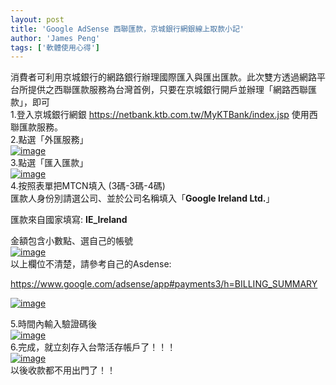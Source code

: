 ```yaml
---
layout: post
title: 'Google AdSense 西聯匯款，京城銀行網銀線上取款小記'
author: 'James Peng'
tags: ['軟體使用心得']
---
```


消費者可利用京城銀行的網路銀行辦理國際匯入與匯出匯款。此次雙方透過網路平台所提供之西聯匯款服務為台灣首例，只要在京城銀行開戶並辦理「網路西聯匯款」，即可  
1.登入京城銀行網銀 <https://netbank.ktb.com.tw/MyKTBank/index.jsp>
使用西聯匯款服務。  
2.點選「外匯服務」  
[![image](http://lh4.ggpht.com/-qhLPRPEUCH4/UI4kFnmv_CI/AAAAAAAAOMc/yLX9GnuPTQ8/image_thumb%25255B5%25255D.png?imgmax=800 "image")](http://lh5.ggpht.com/-FL_N6mXKT5g/UI4kE0HLEVI/AAAAAAAAOMY/c8VlTt_df8U/s1600-h/image%25255B11%25255D.png)  
3.點選「匯入匯款」  
[![image](http://lh6.ggpht.com/-hDYiBhXo6jY/UI4kHh8tBBI/AAAAAAAAOMs/8fY4bXEn3zo/image_thumb%25255B7%25255D.png?imgmax=800 "image")](http://lh5.ggpht.com/-Ej8qhnupdtY/UI4kGsHAi2I/AAAAAAAAOMo/Yygr0ldhRcE/s1600-h/image%25255B15%25255D.png)  
4.按照表單把MTCN填入 (3碼-3碼-4碼)  
匯款人身份別請選公司、並於公司名稱填入「**Google Ireland Ltd.**」  

匯款來自國家填寫: **IE\_Ireland**

金額包含小數點、選自己的帳號  
[![image](http://lh6.ggpht.com/-qPe-KanJdLo/U36yeZGiRJI/AAAAAAAAYto/q-dvpDUdRJs/image_thumb%25255B1%25255D.png?imgmax=800 "image")](http://lh5.ggpht.com/-DjFDs60Hsko/U36ycxl3x0I/AAAAAAAAYtg/EG6wMXXt5Qc/s1600-h/image%25255B3%25255D.png)  
以上欄位不清楚，請參考自己的Asdense: 

<https://www.google.com/adsense/app#payments3/h=BILLING_SUMMARY>

  
[![image](http://lh4.ggpht.com/-2pdsN-uD8ZI/U36ygec8ctI/AAAAAAAAYt4/_GtdC4mRtWg/image_thumb%25255B3%25255D.png?imgmax=800 "image")](http://lh3.ggpht.com/-h4_QRVIgO9w/U36yfRtLLfI/AAAAAAAAYtw/kr740HUYEIg/s1600-h/image%25255B7%25255D.png)

  
5.時間內輸入驗證碼後  
[![image](http://lh3.ggpht.com/-QT1e5rNpWeQ/UI4kNGlMxsI/AAAAAAAAONc/F5vJTYh46jQ/image_thumb%25255B13%25255D.png?imgmax=800 "image")](http://lh4.ggpht.com/-sTMAjum7464/UI4kMOuFMlI/AAAAAAAAONY/qgAPuWNg6a0/s1600-h/image%25255B27%25255D.png)  
6.完成，就立刻存入台幣活存帳戶了！！！  
[![image](http://lh6.ggpht.com/-zBREVRGBKFk/UI4kO6y4h1I/AAAAAAAAONs/1qpBkd7QhhY/image_thumb%25255B15%25255D.png?imgmax=800 "image")](http://lh4.ggpht.com/-mc-TRvMSLSs/UI4kNywuBZI/AAAAAAAAONo/XtcDCkxkqrE/s1600-h/image%25255B31%25255D.png)  
以後收款都不用出門了！！

